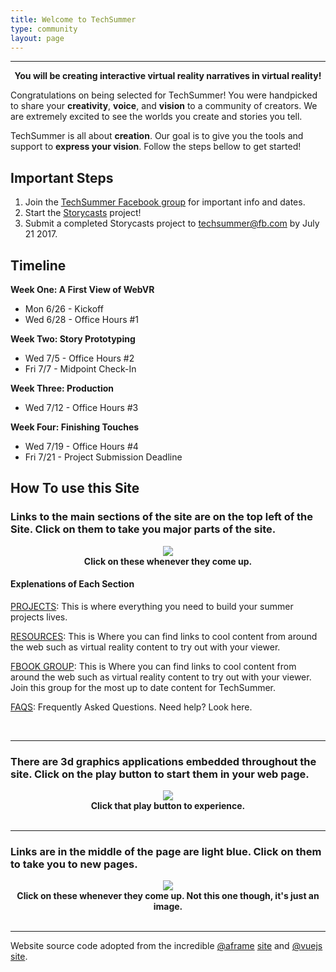 ```yaml
---
title: Welcome to TechSummer
type: community
layout: page
---
```

<hr>
<div style="text-align:center">
	<script src="//vizor.io/scripts/embed.js" data-vizorurl="//vizor.io/embed/techsummer/birds-feather" ></script>
	<strong>You will be creating interactive virtual reality narratives in virtual reality!</strong> 
</div>

Congratulations on being selected for TechSummer! You were handpicked to share your **creativity**, **voice**, and **vision** to a community of creators. We are extremely excited to see the worlds you create and stories you tell. 

TechSummer is all about **creation**. Our goal is to give you the tools and support to **express your vision**. Follow the steps bellow to get started!

## Important Steps
1. Join the [TechSummer Facebook group](https://www.facebook.com/groups/techsummer/) for important info and dates.
2. Start the [Storycasts](/docs) project!
3. Submit a completed Storycasts project to techsummer@fb.com by July 21 2017.

## Timeline
**Week One: A First View of WebVR**
- Mon 6/26 - Kickoff
- Wed 6/28 - Office Hours #1

**Week Two: Story Prototyping**
- Wed 7/5 - Office Hours #2
- Fri 7/7 - Midpoint Check-In

**Week Three: Production**
- Wed 7/12 - Office Hours #3

**Week Four: Finishing Touches**
- Wed 7/19 - Office Hours #4
- Fri 7/21 - Project Submission Deadline

## How To use this Site

### Links to the main sections of the site are on the top left of the Site. Click on them to take you major parts of the site.

<div style="text-align:center">
	<img src="/images/techsummer/DIYVR/SiteInstructions/1_2.png">
	<br>
	<strong>Click on these whenever they come up.</strong>
</div>



#### Explenations of Each Section

[PROJECTS](/docs): This is where everything you need to build your summer projects lives.

[RESOURCES](/community): This is Where you can find links to cool content from around the web such as virtual reality content to try out with your viewer.

[FBOOK GROUP](https://www.facebook.com/groups/techsummer): This is Where you can find links to cool content from around the web such as virtual reality content to try out with your viewer. Join this group for the most up to date content for TechSummer. 

[FAQS](https://techsummer.github.io/faq/): Frequently Asked Questions. Need help? Look here.

<br>
<hr>

### There are 3d graphics applications embedded throughout the site. Click on the play button to start them in your web page. 

<div style="text-align:center">
	<img src="/images/techsummer/DIYVR/SiteInstructions/1_3.png">
	<br>
	<strong>Click that play button to experience.</strong>
</div>

<br>
<hr>

### Links are in the middle of the page are light blue. Click on them to take you to new pages.

<div style="text-align:center">
	<img src="/images/techsummer/DIYVR/SiteInstructions/1-1.png">
	<br>
	<strong>Click on these whenever they come up. Not this one though, it's just an image.</strong>
</div>

<br>
<hr>



Website source code adopted from the incredible [@aframe](https://aframe.io) [site](https://github.com/aframevr/aframe-site) and [@vuejs](https://vuejs.org) [site](https://github.com/vuejs/vuejs.org/).



